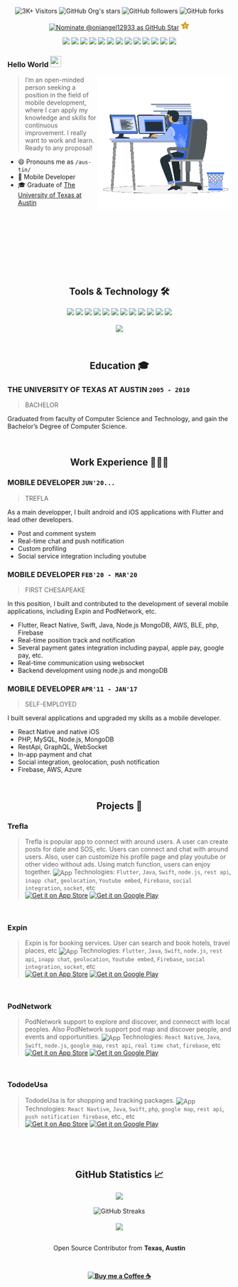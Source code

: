 <div align="center">

![3K+ Visitors](https://visitor-badge.glitch.me/badge?page_id=oniangel12933.oniangel12933) <img alt="GitHub Org's stars" src="https://img.shields.io/github/stars/oniangel12933?style=social"> <img alt="GitHub followers" src="https://img.shields.io/github/followers/oniangel12933?style=social"> <img alt="GitHub forks" src="https://img.shields.io/github/forks/oniangel12933/fluttercapsule?style=social"> 

[![Nominate @oniangel12933 as GitHub Star](https://img.shields.io/badge/Nominate_as_GitHub_Star-@oniangel12933-D50000?logo=GitHub&logoColor=white)](https://stars.github.com/nominate/) <a href="https://stars.github.com/nominate/"><img alt="GitHub Star" height="20px" src="images/star.png"></a>

</div>

<div align="center">
<a href="https://www.usama.dev">
<img src="https://img.shields.io/badge/Portfolio-000000?style=flat-square&logo=opsgenie&logoColor=ffffff"></a> 
<a href="https://github.com/oniangel12933/">
<img src="https://img.shields.io/badge/Github-211F1F?style=flat-square&logo=GitHub&logoColor=ffffff"></a> 
<a href="https://www.youtube.com/oniangel12933?sub_confirmation=1">
<img src="https://img.shields.io/badge/Youtube-FF0000?style=flat-square&logo=Youtube&logoColor=ffffff"></a>
<a href="https://www.linkedin.com/in/oniangel12933Official/">
<img src="https://img.shields.io/badge/Linkedin-0077B5?style=flat-square&logo=Linkedin&logoColor=ffffff"></a>
<a href="https://www.facebook.com/oniangel12933Official/">
<img src="https://img.shields.io/badge/Facebook-1877F2?style=flat-square&logo=Facebook&logoColor=ffffff"></a>
<a href="https://www.twitter.com/oniangel12933Pro/">
<img src="https://img.shields.io/badge/Twitter-08A0E9?style=flat-square&logo=Twitter&logoColor=ffffff"></a>
<a href="https://www.instagram.com/oniangel12933Official/">
<img src="https://img.shields.io/badge/Instagram-DD2A7B?style=flat-square&logo=Instagram&logoColor=ffffff"></a>
<a href="https://www.google.com/search?q=usama+sarwar&oq=usama+sarwar&aqs=chrome..69i57j69i60l3j69i59j0i22i30l2.2577j0j1&sourceid=chrome&ie=UTF-8#lrd=0x39226921efdfec55:0xb750ccab89177cc9,1,,,">
<img src="https://img.shields.io/badge/Reviews-211F1F?style=flat-square&logo=google&logoColor=ffffff"></a>
<a href="https://ask.fm/oniangel12933official">
<img src="https://img.shields.io/badge/ASK.fm-DB3552?style=flat-square&logo=askfm&logoColor=ffffff"></a>
<a href="mailto:moniyu719@gmail.com">
<img src="https://img.shields.io/badge/Gmail-D44638?style=flat-square&logo=gmail&logoColor=ffffff"></a>
<a href="https://m.me/oniangel12933Official/">
<img src="https://img.shields.io/badge/Chat-1877F2?style=flat-square&logo=Messenger&logoColor=ffffff"></a>
<a href="https://wa.me/923100007773?text=%23Github">
<img src="https://img.shields.io/badge/Chat-25D366?style=flat-square&logo=WhatsApp&logoColor=ffffff"></a>
<a href="https://www.buymeacoffee.com/oniangel12933">
<img src="https://img.shields.io/badge/Support-Developer-784fff?style=flat-square&logo=buy-me-a-coffee&logoColor=ffffff"></a>
</div>

### Hello World <img src="https://media.giphy.com/media/hvRJCLFzcasrR4ia7z/giphy.gif" height="25px" width="25px">

<img align="right" alt="Developer Usama Sarwar" src="images/coding.gif" width="300"/>

> I’m an open-minded person seeking a position in the field of
mobile development, where I can apply my knowledge and skills for continuous improvement. I really want to work and learn. Ready to any proposal!

- 😄 Pronouns me as `/aus-tin/`
- 📱 Mobile Developer
- 🎓 Graduate of [The University of Texas at Austin](https://www.utexas.edu/)

<br><br><br><br><br><br>

<br><h2 align="center"> Tools & Technology 🛠</h2>

<div align="center">
<!-- <p align="center"></p> -->
<img src="https://img.shields.io/badge/Flutter-4_years-02569B?style=flat-square&logo=flutter&logoColor=white" />
<img src="https://img.shields.io/badge/Dart-4_years-0175C2?style=flat-square&logo=dart&logoColor=white" />
<img src="https://img.shields.io/badge/Native_iOS-7_years-000000?style=flat-square&logo=apple&logoColor=white" />
<img src="https://img.shields.io/badge/React_Native-4_years-61DAFB?style=flat-square&logo=react&logoColor=black" />
<img src="https://img.shields.io/badge/Agile-4_years-147EFB?style=flat-square&logo=xcode&logoColor=white" />
<img src="https://img.shields.io/badge/CI/CD-3_years-2496ED?style=flat-square&logo=docker&logoColor=white" />
<img src="https://img.shields.io/badge/DevOps-3_years-FFD43B?style=flat-square&logo=appstore&logoColor=black"/>
<img src="https://img.shields.io/badge/firebase-5_years-ffca28?style=flat-square&logo=firebase&logoColor=red" />
<img src="https://img.shields.io/badge/Git-5_years-F05032?style=flat-square&logo=git&logoColor=white" />
<img src="https://img.shields.io/badge/Azure-3_years-00aeff?style=flat-square&logo=microsoft%20azure&logoColor=white"/>
<img src="https://img.shields.io/badge/AWS-3_years-ff9900?style=flat-square&logo=amazon-aws&logoColor=white" />
<img src="https://img.shields.io/badge/GraphQL-4_years-E10098?style=flat-square&logo=graphql&logoColor=white" />
<br><br>
<img align="center"  src="https://github-readme-stats.vercel.app/api/top-langs/?username=oniangel12933&theme=dark&layout=compact&langs_count=20&hide_title=true"/>
</div>


<br><h2 align="center"> Education 🎓</h2>

### THE UNIVERSITY OF TEXAS AT AUSTIN `2005 - 2010`
> BACHELOR

Graduated from faculty of Computer Science and Technology,
and gain the Bachelor’s Degree of Computer Science.

<br><h2 align="center"> Work Experience 🧑🏻‍💻</h2>

### MOBILE DEVELOPER `JUN'20...`
> TREFLA

As a main developper, I built android and iOS applications with Flutter and lead other developers.
- Post and comment system
- Real-time chat and push notification
- Custom profiling
- Social service integration including youtube

### MOBILE DEVELOPER `FEB'20 - MAR'20`
> FIRST CHESAPEAKE

In this position, I built and contributed to the development of several mobile
applications, including Expin and PodNetwork, etc.
- Flutter, React Native, Swift, Java, Node.js MongoDB, AWS, BLE, php, Firebase
- Real-time position track and notification
- Several payment gates integration including paypal, apple pay, google pay, etc.
- Real-time communication using websocket
- Backend development using node.js and mongoDB

### MOBILE DEVELOPER `APR'11 - JAN'17`
> SELF-EMPLOYED

I built several applications and upgraded my skills as a mobile developer.
- React Native and native iOS
- PHP, MySQL, Node.js, MongoDB
- RestApi, GraphQL, WebSocket
- In-app payment and chat
- Social integration, geolocation, push notification
- Firebase, AWS, Azure


<br><h2 align="center"> Projects 🚀</h2>

### Trefla
> Trefla is popular app to connect with around users. A user can create posts for date and SOS, etc. Users can connect and chat with around users. Also, user can customize his profile page and play youtube or other video without ads. Using match function, users can enjoy together.
> <img align="center" alt="App" src="https://i.imgur.com/Yegf1ru.png" height="auto" />
> Technologies: `Flutter`, `Java`, `Swift`, `node.js`, `rest api`, `inapp chat`, `geolocation`, `Youtube embed`, `Firebase`, `social integration`, `socket`, etc <br>
[![Get it on App Store](https://img.shields.io/badge/App_Store-211F1F?logo=apple&logoColor=ffffff)](https://apps.apple.com/cn/app/trefla/id1550695660?l=en) [![Get it on Google Play](https://img.shields.io/badge/Google_Play-00C853?logo=android&logoColor=ffffff)](https://play.google.com/store/apps/details?id=com.mobile.trefla&hl=en_US&gl=US)

<br>

### Expin
> Expin is for booking services. User can search and book hotels, travel places, etc
> <img align="center" alt="App" src="https://i.imgur.com/Qxf3sgr.png" height="auto" />
> Technologies: `Flutter`, `Java`, `Swift`, `node.js`, `rest api`, `inapp chat`, `geolocation`, `Youtube embed`, `Firebase`, `social integration`, `socket`, etc <br>
[![Get it on App Store](https://img.shields.io/badge/App_Store-211F1F?logo=apple&logoColor=ffffff)](https://apps.apple.com/ph/app/expin-influencer-marketing/id1484450218) [![Get it on Google Play](https://img.shields.io/badge/Google_Play-00C853?logo=android&logoColor=ffffff)](https://play.google.com/store/apps/details?id=com.expinapp)

<br>

### PodNetwork
>  PodNetwork support to explore and discover, and connecct with local peoples. Also PodNetwork support pod map and discover people, and events and opportunities.
> <img align="center" alt="App" src="https://i.imgur.com/bvwDWH1.png" height="auto" />
> Technologies: `React Native`, `Java`, `Swift`, `node.js`, `google map`, `rest api`, `real time chat`, `firebase`, etc <br>
[![Get it on App Store](https://img.shields.io/badge/App_Store-211F1F?logo=apple&logoColor=ffffff)](https://apps.apple.com/us/app/pod-network/id1481372679) [![Get it on Google Play](https://img.shields.io/badge/Google_Play-00C853?logo=android&logoColor=ffffff)](https://play.google.com/store/apps/details?id=io.pod.app)

<br>

### TododeUsa
>   TododeUsa is for shopping and tracking packages.
> <img align="center" alt="App" src="https://i.imgur.com/P0VyX5r.png" height="auto" />
> Technologies: `React Navtive`, `Java`, `Swift`, `php`, `google map`, `rest api`, `push notification firebase`, etc., etc <br>
[![Get it on App Store](https://img.shields.io/badge/App_Store-211F1F?logo=apple&logoColor=ffffff)](https://apps.apple.com/us/app/tododeusa/id1475409048?l=es) [![Get it on Google Play](https://img.shields.io/badge/Google_Play-00C853?logo=android&logoColor=ffffff)](https://play.google.com/store/apps/details?id=com.tododeusa)

<br>

<br><h2 align="center"> GitHub Statistics 📈 </h2>

<div align="center">
    <img align="center" src="https://github-readme-stats.vercel.app/api?username=oniangel12933&theme=dark&hide_title=true&include_all_commits=true"/>
</div><br>
<div align="center">  
<img alt="GitHub Streaks" src="https://github-readme-streak-stats.herokuapp.com/?user=oniangel12933"> <br><br> 
<img align="center" src="https://github-profile-trophy.vercel.app/?username=oniangel12933&margin-w=15&margin-h=15" />
</div>
<br>

<p align="center">Open Source Contributor from <b>Texas, Austin</p>
<div align="center"><br>
<p><a href="https://www.buymeacoffee.com/oniangel12933"> <img align="center" src="https://cdn.buymeacoffee.com/buttons/v2/default-yellow.png" height="40" width="168" alt="Buy me a Coffee ☕" /></a></p>
</div>
